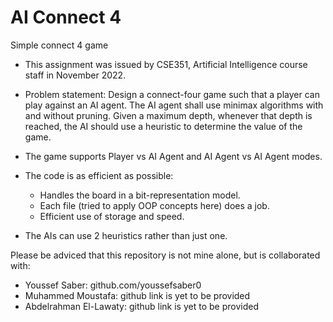 # AI Connect 4
Simple connect 4 game

- This assignment was issued by CSE351, Artificial Intelligence course staff in November 2022.

- Problem statement: Design a connect-four game such that a player can play against an AI agent.
    The AI agent shall use minimax algorithms with and without pruning.
    Given a maximum depth, whenever that depth is reached, the AI should use a heuristic to determine the value of the game.
    
- The game supports Player vs AI Agent and AI Agent vs AI Agent modes.
- The code is as efficient as possible:
    - Handles the board in a bit-representation model.
    - Each file (tried to apply OOP concepts here) does a job.
    - Efficient use of storage and speed.
- The AIs can use 2 heuristics rather than just one.

Please be adviced that this repository is not mine alone, but is collaborated with:
- Youssef Saber: github.com/youssefsaber0
- Muhammed Moustafa: github link is yet to be provided
- Abdelrahman El-Lawaty: github link is yet to be provided
